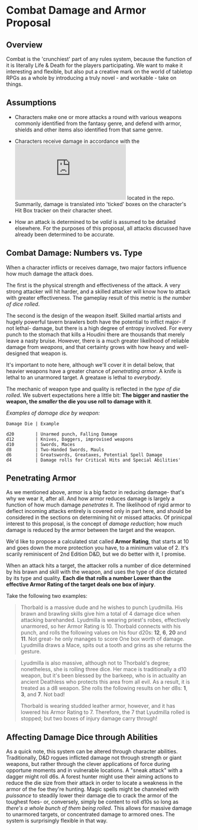 # Combat Damage and Armor Proposal #

**Overview**
----
Combat is the 'crunchiest' part of any rules system, because the function of it is literally Life & Death for the players participating. We want to make it interesting and flexible, but also put a creative mark on the world of tabletop RPGs as a whole by introducing a truly novel - and workable - take on things.

**Assumptions**
----

* Characters make one or more attacks a round with various weapons commonly identified from the fantasy genre, and defend with armor, shields and other items also identified from that same genre.

* Characters receive damage in accordance with the ![Hit Point Proposal](https://github.com/LaPlate/d100-RPG/blob/master/Combat/Hit%20Point%20Proposal.md) located in the repo. Summarily, damage is translated into 'ticked' boxes on the character's Hit Box tracker on their character sheet.

* How an attack is determined to be *valid* is assumed to be detailed elsewhere. For the purposes of this proposal, all attacks discussed have already been determined to be accurate.

**Combat Damage: Numbers vs. Type**
----
When a character inflicts or receives damage, two major factors influence how much damage the attack does. 

The first is the physical strength and effectiveness of the attack. A very strong attacker will hit harder, and a skilled attacker will know how to attack with greater effectiveness. The gameplay result of this metric is *the number of dice rolled*. 

The second is the design of the weapon itself. Skilled martial artists and hugely powerful tavern brawlers both have the potential to inflict major- if not lethal- damage, but there is a high degree of entropy involved. For every punch to the stomach that kills a Houdini there are thousands that merely leave a nasty bruise. However, there is a much greater likelihood of reliable damage from *weapons*, and that certainty grows with how heavy and well-designed that weapon is.

It's important to note here, although we'll cover it in detail below, that heavier weapons have a greater chance of *penetrating armor*. A knife is lethal to an unarmored target. A greataxe is lethal to *everybody*.

The mechanic of weapon type and quality is reflected in the *type of die rolled*. We subvert expectations here a little bit: **The bigger and nastier the weapon, the *smaller* the die you use roll to damage with it**.

*Examples of damage dice by weapon:*

    Damage Die | Example

    d20        | Unarmed punch, Falling Damage
    d12        | Knives, Daggers, improvised weapons
    d10        | Swords, Maces
    d8         | Two-Handed Swords, Mauls
    d6         | Greatswords, Greataxes, Potential Spell Damage
    d4         | Damage rolls for Critical Hits and Special Abilities'


**Penetrating Armor**
----
As we mentioned above, armor is a big factor in reducing damage- that's why we wear it, after all. And how armor reduces damage is largely a function of how much damage *penetrates* it. The likelihood of rigid armor to deflect incoming attacks entirely is covered only in part here, and should be considered in the sections on determining hit or missed attacks. Of prinicpal interest to this proposal, is the concept of *damage reduction*; how much damage is reduced by the armor between the target and the weapon.

We'd like to propose a calculated stat called **Armor Rating**, that starts at 10 and goes down the more protection you have, to a minimum value of 2. It's scarily reminiscent of 2nd Edition D&D, but we do better with it, I promise.

When an attack hits a target, the attacker rolls a number of dice determined by his brawn and skill with the weapon, and uses the type of dice dictated by its type and quality. **Each die that rolls a number Lower than the effective Armor Rating of the target deals one box of injury**. 

Take the following two examples:

> Thorbald is a massive dude and he wishes to punch Lyudmilla. His brawn and brawling skills give him a total of 4 damage dice when attacking barehanded. Lyudmilla is wearing priest's robes, effectively unarmored, so her Armor Rating is 10.
> Thorbald connects with his punch, and rolls the following values on his four d20s: **12**, **6**, **20** and **11**. Not great- he only manages to score One box worth of damage. Lyudmilla draws a Mace, spits out a tooth and grins as she returns the gesture.

>Lyudmilla is also massive, although not to Thorbald's degree; nonetheless, she is rolling three dice. Her mace is traditionally a d10 weapon, but it's been blessed by the barkeep, who is in actuality an ancient Deathless who protects this area from all evil. As a result, it is treated as a d8 weapon. She rolls the following results on her d8s: **1**, **3**, and **7**. Not bad!
>
> Thorbald is wearing studded leather armor, however, and it has lowered his Armor Rating to 7. Therefore, the 7 that Lyudmilla rolled is stopped; but two boxes of injury damage carry through!

**Affecting Damage Dice through Abilities**
----
As a quick note, this system can be altered through character abilities. Traditionally, D&D rogues inflicted damage not through strength or giant weapons, but rather through the clever applications of force during opportune moments and in vulnerable locations. A "sneak attack" with a dagger might roll d6s. A forest hunter might use their aiming actions to reduce the die size from their attack in order to locate a weakness in the armor of the foe they're hunting. Magic spells might be channeled with *puissance* to steadily lower their damage die to crack the armor of the toughest foes- or, conversely, simply be content to roll d10s so long as *there's a whole bunch of them being rolled*. This allows for massive damage to unarmored targets, or concentrated damage to armored ones. The system is surprisingly flexible in that way.

